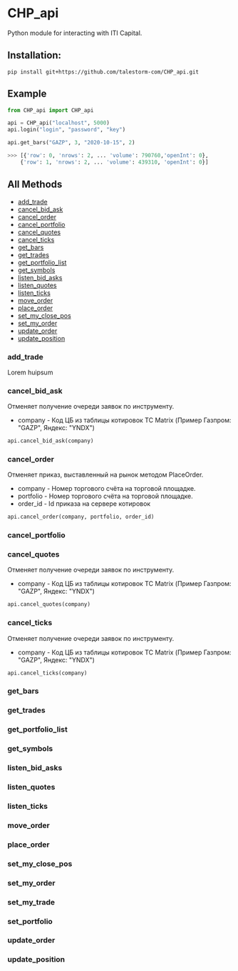 # CHP_api

Python module for interacting with ITI Capital.

## Installation:
`pip install git+https://github.com/talestorm-com/CHP_api.git`

## Example
```python
from CHP_api import CHP_api

api = CHP_api("localhost", 5000)
api.login("login", "password", "key")

api.get_bars("GAZP", 3, "2020-10-15", 2)

>>> [{'row': 0, 'nrows': 2, ... 'volume': 790760,'openInt': 0}, 
    {'row': 1, 'nrows': 2, ... 'volume': 439310, 'openInt': 0}]
```

## All Methods
- [add_trade](#add_trade)
- [cancel_bid_ask](#cancel_bid_ask)
- [cancel_order](#cancel_order)
- [cancel_portfolio](#cancel_portfolio)
- [cancel_quotes](#cancel_quotes)
- [cancel_ticks](#cancel_ticks)
- [get_bars](#get_bars)
- [get_trades](#get_trades)
- [get_portfolio_list](#get_portfolio_list)
- [get_symbols](#get_symbols)
- [listen_bid_asks](#listen_bid_asks)
- [listen_quotes](#listen_quotes)
- [listen_ticks](#listen_ticks)
- [move_order](#move_order)
- [place_order](#place_order)
- [set_my_close_pos](#set_my_close_pos)
- [set_my_order](#set_my_order)
- [update_order](#update_order)
- [update_position](#update_position)


### add_trade
Lorem huipsum

### cancel_bid_ask
Отменяет получение очереди заявок по инструменту.
* company - Код ЦБ из таблицы котировок TC Matrix (Пример Газпром: "GAZP", Яндекс: "YNDX")
```python
api.cancel_bid_ask(company)
```
### cancel_order
Отменяет приказ, выставленный на рынок методом PlaceOrder.
* company - Номер торгового счёта на торговой площадке.
* portfolio - Номер торгового счёта на торговой площадке.
* order_id - Id приказа на сервере котировок
```python
api.cancel_order(company, portfolio, order_id)
```
### cancel_portfolio      

### cancel_quotes
Отменяет получение очереди заявок по инструменту.
* company - Код ЦБ из таблицы котировок TC Matrix (Пример Газпром: "GAZP", Яндекс: "YNDX")
```python
api.cancel_quotes(company)
```
### cancel_ticks
Отменяет получение очереди заявок по инструменту.
* company - Код ЦБ из таблицы котировок TC Matrix (Пример Газпром: "GAZP", Яндекс: "YNDX")
```python
api.cancel_ticks(company)
```
### get_bars

### get_trades

### get_portfolio_list

### get_symbols

### listen_bid_asks

### listen_quotes

### listen_ticks

### move_order

### place_order

### set_my_close_pos

### set_my_order

### set_my_trade

### set_portfolio

### update_order

### update_position
